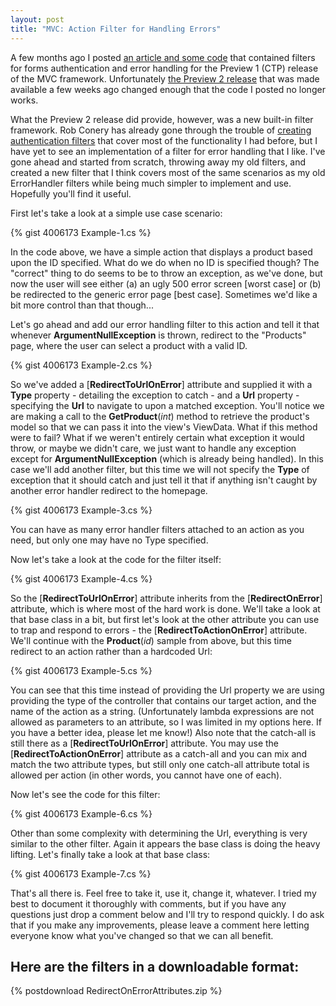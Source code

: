 ```yaml
--- 
layout: post
title: "MVC: Action Filter for Handling Errors"
---
```


A few months ago I posted [an article and some code](/2008/01/04/mvc-authentication-and-errors/) that contained filters for forms authentication and error handling for the Preview 1 (CTP) release of the MVC framework. Unfortunately [the Preview 2 release](http://blogs.msdn.com/brada/archive/2008/03/05/asp-net-mvc-preview-2.aspx) that was made available a few weeks ago changed enough that the code I posted no longer works. 

What the Preview 2 release did provide, however, was a new built-in filter framework. Rob Conery has already gone through the trouble of [creating authentication filters](http://blog.wekeroad.com/blog/aspnet-mvc-securing-your-controller-actions/) that cover most of the functionality I had before, but I have yet to see an implementation of a filter for error handling that I like. I've gone ahead and started from scratch, throwing away my old filters, and created a new filter that I think covers most of the same scenarios as my old ErrorHandler filters while being much simpler to implement and use. Hopefully you'll find it useful. 

First let's take a look at a simple use case scenario: 

{% gist 4006173 Example-1.cs %}

In the code above, we have a simple action that displays a product based upon the ID specified. What do we do when no ID is specified though? The "correct" thing to do seems to be to throw an exception, as we've done, but now the user will see either (a) an ugly 500 error screen [worst case] or (b) be redirected to the generic error page [best case]. Sometimes we'd like a bit more control than that though... 

Let's go ahead and add our error handling filter to this action and tell it that whenever **ArgumentNullException** is thrown, redirect to the "Products" page, where the user can select a product with a valid ID. 

{% gist 4006173 Example-2.cs %}

So we've added a [**RedirectToUrlOnError**] attribute and supplied it with a **Type** property - detailing the exception to catch - and a **Url** property - specifying the **Url** to navigate to upon a matched exception. You'll notice we are making a call to the **GetProduct**(*int*) method to retrieve the product's model so that we can pass it into the view's ViewData. What if this method were to fail? What if we weren't entirely certain what exception it would throw, or maybe we didn't care, we just want to handle any exception except for **ArgumentNullException** (which is already being handled). In this case we'll add another filter, but this time we will not specify the **Type** of exception that it should catch and just tell it that if anything isn't caught by another error handler redirect to the homepage. 

{% gist 4006173 Example-3.cs %}

You can have as many error handler filters attached to an action as you need, but only one may have no Type specified. 

Now let's take a look at the code for the filter itself:

{% gist 4006173 Example-4.cs %}

So the [**RedirectToUrlOnError**] attribute inherits from the [**RedirectOnError**] attribute, which is where most of the hard work is done. We'll take a look at that base class in a bit, but first let's look at the other attribute you can use to trap and respond to errors - the [**RedirectToActionOnError**] attribute. We'll continue with the **Product**(*id*) sample from above, but this time redirect to an action rather than a hardcoded Url:

{% gist 4006173 Example-5.cs %}

You can see that this time instead of providing the Url property we are using providing the type of the controller that contains our target action, and the name of the action as a string. (Unfortunately lambda expressions are not allowed as parameters to an attribute, so I was limited in my options here. If you have a better idea, please let me know!) Also note that the catch-all is still there as a [**RedirectToUrlOnError**] attribute. You may use the [**RedirectToActionOnError**] attribute as a catch-all and you can mix and match the two attribute types, but still only one catch-all attribute total is allowed per action (in other words, you cannot have one of each).

Now let's see the code for this filter:

{% gist 4006173 Example-6.cs %}

Other than some complexity with determining the Url, everything is very similar to the other filter. Again it appears the base class is doing the heavy lifting. Let's finally take a look at that base class:

{% gist 4006173 Example-7.cs %}

That's all there is. Feel free to take it, use it, change it, whatever. I tried my best to document it thoroughly with comments, but if you have any questions just drop a comment below and I'll try to respond quickly. I do ask that if you make any improvements, please leave a comment here letting everyone know what you've changed so that we can all benefit. 

## Here are the filters in a downloadable format:

{% postdownload RedirectOnErrorAttributes.zip %}